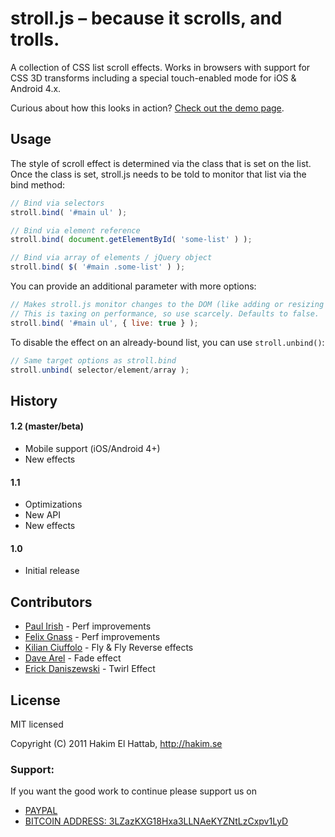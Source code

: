 # stroll.js – because it scrolls, and trolls.

A collection of CSS list scroll effects. Works in browsers with support for CSS 3D transforms including a special touch-enabled mode for iOS & Android 4.x.

Curious about how this looks in action? [Check out the demo page](http://lab.hakim.se/scroll-effects/).

## Usage

The style of scroll effect is determined via the class that is set on the list. Once the class is set, stroll.js needs to be told to monitor that list via the bind method:


```javascript
// Bind via selectors
stroll.bind( '#main ul' );

// Bind via element reference
stroll.bind( document.getElementById( 'some-list' ) );

// Bind via array of elements / jQuery object
stroll.bind( $( '#main .some-list' ) );
```


You can provide an additional parameter with more options:


```javascript
// Makes stroll.js monitor changes to the DOM (like adding or resizing items). 
// This is taxing on performance, so use scarcely. Defaults to false.
stroll.bind( '#main ul', { live: true } );
```


To disable the effect on an already-bound list, you can use `stroll.unbind()`:


```javascript
// Same target options as stroll.bind
stroll.unbind( selector/element/array );
```

## History

#### 1.2 (master/beta)
- Mobile support (iOS/Android 4+)
- New effects

#### 1.1
- Optimizations
- New API
- New effects

#### 1.0
- Initial release

## Contributors

- [Paul Irish](https://github.com/paulirish) - Perf improvements
- [Felix Gnass](http://github.com/fgnass) - Perf improvements
- [Kilian Ciuffolo](http://github.com/kilianc) - Fly & Fly Reverse effects
- [Dave Arel](http://github.com/davearel) - Fade effect
- [Erick Daniszewski](http://github.com/edaniszewski) - Twirl Effect

## License

MIT licensed

Copyright (C) 2011 Hakim El Hattab, http://hakim.se
### Support:

If you want the good work to continue please support us on

* [PAYPAL](https://www.paypal.me/ishandutta2007)
* [BITCOIN ADDRESS: 3LZazKXG18Hxa3LLNAeKYZNtLzCxpv1LyD](https://www.coinbase.com/join/5a8e4a045b02c403bc3a9c0c)
